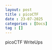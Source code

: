 ```yaml
---
layout: post
title : picoCTF
date : 23-07-2025
categories : [Docs]
tag : []
---
```


picoCTF WriteUps